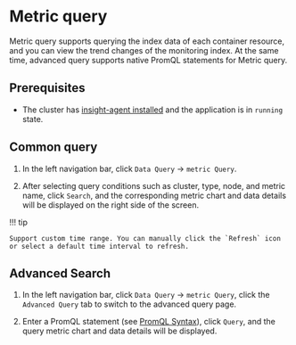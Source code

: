 # Metric query

Metric query supports querying the index data of each container resource, and you can view the trend changes of the monitoring index. At the same time, advanced query supports native PromQL statements for Metric query.

## Prerequisites

- The cluster has [insight-agent installed](../../quickstart/install/install-agent.md) and the application is in `running` state.

## Common query

1. In the left navigation bar, click `Data Query` -> `metric Query`.

2. After selecting query conditions such as cluster, type, node, and metric name, click `Search`,
   and the corresponding metric chart and data details will be displayed on the right side of the screen.

    

!!! tip

    Support custom time range. You can manually click the `Refresh` icon or select a default time interval to refresh.

## Advanced Search

1. In the left navigation bar, click `Data Query` -> `metric Query`,
   click the `Advanced Query` tab to switch to the advanced query page.

    

2. Enter a PromQL statement
   (see [PromQL Syntax](https://prometheus.io/docs/prometheus/latest/querying/basics/)),
   click `Query`, and the query metric chart and data details will be displayed.

    
